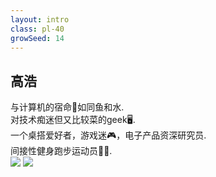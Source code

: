 ```yaml
---
layout: intro
class: pl-40
growSeed: 14
---
```


## 高浩

<div class="leading-10 opacity-80 mr-60 mt-4">
与计算机的宿命🍥如同鱼和水.<br>
对技术痴迷但又比较菜的geek🖥️.<br>
一个桌搭爱好者，游戏迷🎮️，电子产品资深研究员.<br>
间接性健身跑步运动员🏃‍➡️.<br>
</div>

<img src="/anthony-hi.png" v-click absolute top-32 right-30 w-40 />
<img src="/hi.png" v-after absolute top-27 right-20 w-8 rotate-10 delay-300 />

<div flex="~ gap2">

</div>
